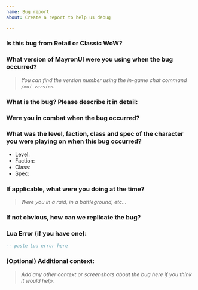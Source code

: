 ```yaml
---
name: Bug report
about: Create a report to help us debug

---
```

### Is this bug from Retail or Classic WoW?


### What version of MayronUI were you using when the bug occurred?
> *You can find the version number using the in-game chat command `/mui version`.*


### What is the bug? Please describe it in detail:


### Were you in combat when the bug occurred?


### What was the level, faction, class and spec of the character you were playing on when this bug occurred?
- Level:
- Faction:
- Class:
- Spec:

### If applicable, what were you doing at the time?
> *Were you in a raid, in a battleground, etc...*


### If not obvious, how can we replicate the bug?


### Lua Error (if you have one):
```lua
-- paste Lua error here
```

### (Optional) Additional context:
> *Add any other context or screenshots about the bug here if you think it would help.*

